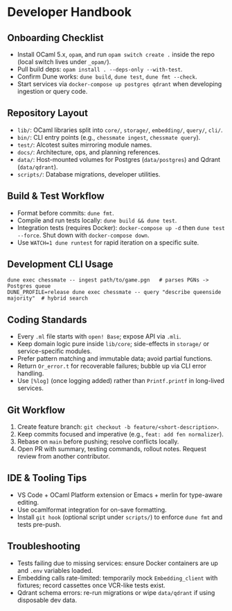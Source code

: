 # Developer Handbook

## Onboarding Checklist
- Install OCaml 5.x, `opam`, and run `opam switch create .` inside the repo (local switch lives under `_opam/`).
- Pull build deps: `opam install . --deps-only --with-test`.
- Confirm Dune works: `dune build`, `dune test`, `dune fmt --check`.
- Start services via `docker-compose up postgres qdrant` when developing ingestion or query code.

## Repository Layout
- `lib/`: OCaml libraries split into `core/`, `storage/`, `embedding/`, `query/`, `cli/`.
- `bin/`: CLI entry points (e.g., `chessmate ingest`, `chessmate query`).
- `test/`: Alcotest suites mirroring module names.
- `docs/`: Architecture, ops, and planning references.
- `data/`: Host-mounted volumes for Postgres (`data/postgres`) and Qdrant (`data/qdrant`).
- `scripts/`: Database migrations, developer utilities.

## Build & Test Workflow
- Format before commits: `dune fmt`.
- Compile and run tests locally: `dune build && dune test`.
- Integration tests (requires Docker): `docker-compose up -d` then `dune test --force`. Shut down with `docker-compose down`.
- Use `WATCH=1 dune runtest` for rapid iteration on a specific suite.

## Development CLI Usage
```
dune exec chessmate -- ingest path/to/game.pgn   # parses PGNs -> Postgres queue
DUNE_PROFILE=release dune exec chessmate -- query "describe queenside majority"  # hybrid search
```

## Coding Standards
- Every `.ml` file starts with `open! Base`; expose API via `.mli`.
- Keep domain logic pure inside `lib/core`; side-effects in `storage/` or service-specific modules.
- Prefer pattern matching and immutable data; avoid partial functions.
- Return `Or_error.t` for recoverable failures; bubble up via CLI error handling.
- Use `[%log]` (once logging added) rather than `Printf.printf` in long-lived services.

## Git Workflow
1. Create feature branch: `git checkout -b feature/<short-description>`.
2. Keep commits focused and imperative (e.g., `feat: add fen normalizer`).
3. Rebase on `main` before pushing; resolve conflicts locally.
4. Open PR with summary, testing commands, rollout notes. Request review from another contributor.

## IDE & Tooling Tips
- VS Code + OCaml Platform extension or Emacs + merlin for type-aware editing.
- Use ocamlformat integration for on-save formatting.
- Install `git hook` (optional script under `scripts/`) to enforce `dune fmt` and tests pre-push.

## Troubleshooting
- Tests failing due to missing services: ensure Docker containers are up and `.env` variables loaded.
- Embedding calls rate-limited: temporarily mock `Embedding_client` with fixtures; record cassettes once VCR-like tests exist.
- Qdrant schema errors: re-run migrations or wipe `data/qdrant` if using disposable dev data.
